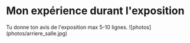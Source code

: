 # Mon expérience durant l'exposition
Tu donne ton avis de l'exposition max 5-10 lignes.
![photos] (photos/arriere_salle.jpg)
